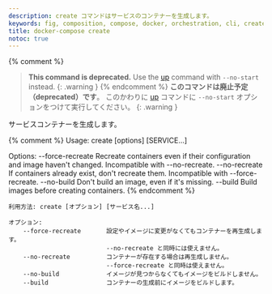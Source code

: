 ```yaml
---
description: create コマンドはサービスのコンテナーを生成します。
keywords: fig, composition, compose, docker, orchestration, cli, create
title: docker-compose create
notoc: true
---
```


{% comment %}
> **This command is deprecated.** Use the [up](up.md) command with `--no-start`
instead.
{: .warning }
{% endcomment %}
> **このコマンドは廃止予定（deprecated）です**。
> このかわりに [up](up.md) コマンドに `--no-start` オプションをつけて実行してください。
{: .warning }

サービスコンテナーを生成します。

{% comment %}
Usage: create [options] [SERVICE...]

Options:
    --force-recreate       Recreate containers even if their configuration and
                           image haven't changed. Incompatible with --no-recreate.
    --no-recreate          If containers already exist, don't recreate them.
                           Incompatible with --force-recreate.
    --no-build             Don't build an image, even if it's missing.
    --build                Build images before creating containers.
{% endcomment %}
```
利用方法: create [オプション] [サービス名...]

オプション:
    --force-recreate       設定やイメージに変更がなくてもコンテナーを再生成します。
                           --no-recreate と同時には使えません。
    --no-recreate          コンテナーが存在する場合は再生成しません。
                           --force-recreate と同時は使えません。
    --no-build             イメージが見つからなくてもイメージをビルドしません。
    --build                コンテナーの生成前にイメージをビルドします。
```
